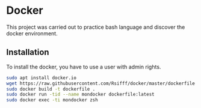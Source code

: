 # Docker

This project was carried out to practice bash language and discover the docker environment.

## Installation

To install the docker, you have to use a user with admin rights.

```bash
sudo apt install docker.io 
wget https://raw.githubusercontent.com/Rsifff/docker/master/dockerfile 
sudo docker build -t dockerfile . 
sudo docker run -tid --name mondocker dockerfile:latest 
sudo docker exec -ti mondocker zsh
```
```
